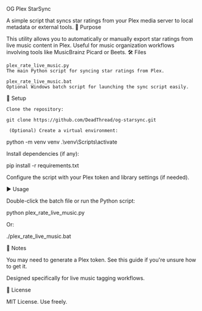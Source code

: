 OG Plex StarSync

A simple script that syncs star ratings from your Plex media server to local metadata or external tools.
🎯 Purpose

This utility allows you to automatically or manually export star ratings from live music content in Plex. Useful for music organization workflows involving tools like MusicBrainz Picard or Beets.
🛠 Files

    plex_rate_live_music.py
    The main Python script for syncing star ratings from Plex.

    plex_rate_live_music.bat
    Optional Windows batch script for launching the sync script easily.

🚀 Setup

    Clone the repository:

    git clone https://github.com/DeadThread/og-starsync.git

     (Optional) Create a virtual environment:

python -m venv venv
.\venv\Scripts\activate

Install dependencies (if any):

pip install -r requirements.txt

Configure the script with your Plex token and library settings (if needed).

▶️ Usage

Double-click the batch file or run the Python script:

python plex_rate_live_music.py

Or:

./plex_rate_live_music.bat

🧠 Notes

You may need to generate a Plex token. See this guide if you're unsure how to get it.

Designed specifically for live music tagging workflows.

📄 License

MIT License. Use freely.